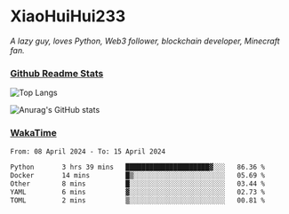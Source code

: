 # XiaoHuiHui233

*A lazy guy, loves Python, Web3 follower, blockchain developer, Minecraft fan.*

### [Github Readme Stats](https://github.com/anuraghazra/github-readme-stats)

![Top Langs](https://github-readme-stats.vercel.app/api/top-langs/?username=XiaoHuiHui233&layout=compact&theme=github_dark)

![Anurag's GitHub stats](https://github-readme-stats.vercel.app/api?username=XiaoHuiHui233&show_icons=true&theme=github_dark)

### [WakaTime](https://wakatime.com)

<!--START_SECTION:waka-->

```txt
From: 08 April 2024 - To: 15 April 2024

Python       3 hrs 39 mins   █████████████████████▓░░░   86.36 %
Docker       14 mins         █▒░░░░░░░░░░░░░░░░░░░░░░░   05.69 %
Other        8 mins          █░░░░░░░░░░░░░░░░░░░░░░░░   03.44 %
YAML         6 mins          ▓░░░░░░░░░░░░░░░░░░░░░░░░   02.73 %
TOML         2 mins          ▒░░░░░░░░░░░░░░░░░░░░░░░░   00.81 %
```

<!--END_SECTION:waka-->
